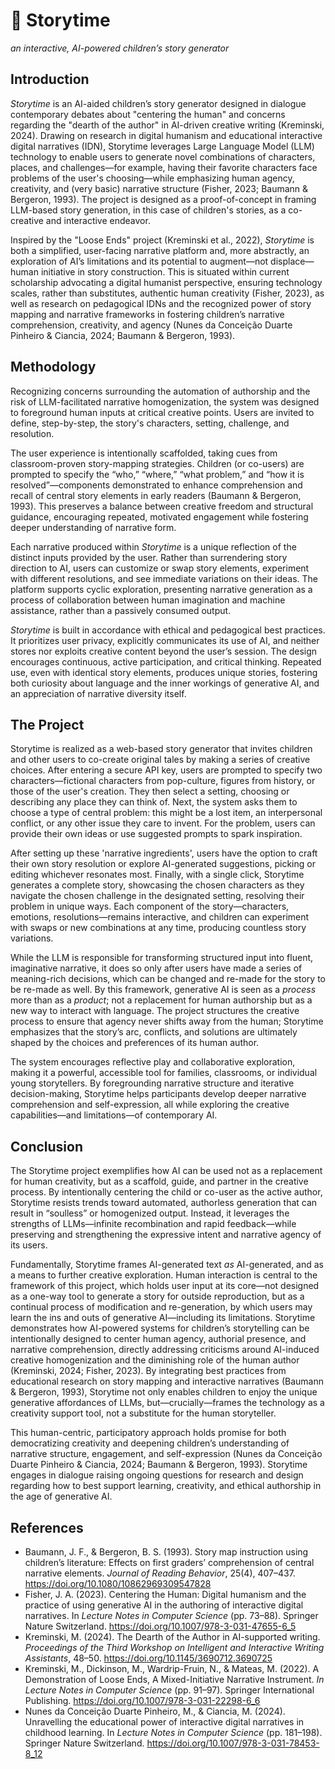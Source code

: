 # 📖 Storytime
_an interactive, AI-powered children’s story generator_


## Introduction

_Storytime_ is an AI-aided children’s story generator designed in dialogue contemporary debates about "centering the human" and concerns regarding the "dearth of the author" in AI-driven creative writing (Kreminski, 2024). Drawing on research in digital humanism and educational interactive digital narratives (IDN), Storytime leverages Large Language Model (LLM) technology to enable users to generate novel combinations of characters, places, and challenges—for example, having their favorite characters face problems of the user's choosing—while emphasizing human agency, creativity, and (very basic) narrative structure (Fisher, 2023; Baumann & Bergeron, 1993). The project is designed as a proof-of-concept in framing LLM-based story generation, in this case of children's stories, as a co-creative and interactive endeavor.

Inspired by the "Loose Ends" project (Kreminski et al., 2022), _Storytime_ is both a simplified, user-facing narrative platform and, more abstractly, an exploration of AI’s limitations and its potential to augment—not displace—human initiative in story construction. This is situated within current scholarship advocating a digital humanist perspective, ensuring technology scales, rather than substitutes, authentic human creativity (Fisher, 2023), as well as research on pedagogical IDNs and the recognized power of story mapping and narrative frameworks in fostering children’s narrative comprehension, creativity, and agency (Nunes da Conceição Duarte Pinheiro & Ciancia, 2024; Baumann & Bergeron, 1993).


## Methodology

Recognizing concerns surrounding the automation of authorship and the risk of LLM-facilitated narrative homogenization, the system was designed to foreground human inputs at critical creative points. Users are invited to define, step-by-step, the story's characters, setting, challenge, and resolution.

The user experience is intentionally scaffolded, taking cues from classroom-proven story-mapping strategies. Children (or co-users) are prompted to specify the “who,” “where,” “what problem,” and “how it is resolved”—components demonstrated to enhance comprehension and recall of central story elements in early readers (Baumann & Bergeron, 1993). This preserves a balance between creative freedom and structural guidance, encouraging repeated, motivated engagement while fostering deeper understanding of narrative form.

Each narrative produced within _Storytime_ is a unique reflection of the distinct inputs provided by the user. Rather than surrendering story direction  to AI, users can customize or swap story elements, experiment with different resolutions, and see immediate variations on their ideas. The platform supports cyclic exploration, presenting narrative generation as a process of collaboration between human imagination and machine assistance, rather than a passively consumed output.

_Storytime_ is built in accordance with ethical and pedagogical best practices. It prioritizes user privacy, explicitly communicates its use of AI, and neither stores nor exploits creative content beyond the user’s session. The design encourages continuous, active participation, and critical thinking. Repeated use, even with identical story elements, produces unique stories, fostering both curiosity about language and the inner workings of generative AI, and an appreciation of narrative diversity itself.


## The Project

Storytime is realized as a web-based story generator that invites children and other users to co-create original tales by making a series of creative choices. After entering a secure API key, users are prompted to specify two characters—fictional characters from pop-culture, figures from history, or those of the user's creation. They then select a setting, choosing or describing any place they can think of. Next, the system asks them to choose a type of central problem: this might be a lost item, an interpersonal conflict, or any other issue they care to invent. For the problem, users can provide their own ideas or use suggested prompts to spark inspiration.

After setting up these 'narrative ingredients', users have the option to craft their own story resolution or explore AI-generated suggestions, picking or editing whichever resonates most. Finally, with a single click, Storytime generates a complete story, showcasing the chosen characters as they navigate the chosen challenge in the designated setting, resolving their problem in unique ways. Each component of the story—characters, emotions, resolutions—remains interactive, and children can experiment with swaps or new combinations at any time, producing countless story variations.

While the LLM is responsible for transforming structured input into fluent, imaginative narrative, it does so only after users have made a series of meaning-rich decisions, which can be changed and re-made for the story to be re-made as well. By this framework, generative AI is seen as a _process_ more than as a _product_; not a replacement for human authorship but as a new way to interact with language. The project structures the creative process to ensure that agency never shifts away from the human; Storytime emphasizes that the story’s arc, conflicts, and solutions are ultimately shaped by the choices and preferences of its human author.

The system encourages reflective play and collaborative exploration, making it a powerful, accessible tool for families, classrooms, or individual young storytellers. By foregrounding narrative structure and iterative decision-making, Storytime helps participants develop deeper narrative comprehension and self-expression, all while exploring the creative capabilities—and limitations—of contemporary AI.


## Conclusion

The Storytime project exemplifies how AI can be used not as a replacement for human creativity, but as a scaffold, guide, and partner in the creative process. By intentionally centering the child or co-user as the active author, Storytime resists trends toward automated, authorless generation that can result in “soulless” or homogenized output. Instead, it leverages the strengths of LLMs—infinite recombination and rapid feedback—while preserving and strengthening the expressive intent and narrative agency of its users.

Fundamentally, Storytime frames AI-generated text _as_ AI-generated, and as a means to further creative exploration. Human interaction is central to the framework of this project, which holds user input at its core—not designed as a one-way tool to generate a story for outside reproduction, but as a continual process of modification and re-generation, by which users may learn the ins and outs of generative AI—including its limitations. Storytime demonstrates how AI-powered systems for children’s storytelling can be intentionally designed to center human agency, authorial presence, and narrative comprehension, directly addressing criticisms around AI-induced creative homogenization and the diminishing role of the human author (Kreminski, 2024; Fisher, 2023). By integrating best practices from educational research on story mapping and interactive narratives (Baumann & Bergeron, 1993), Storytime not only enables children to enjoy the unique generative affordances of LLMs, but—crucially—frames the technology as a creativity support tool, not a substitute for the human storyteller.

This human-centric, participatory approach holds promise for both democratizing creativity and deepening children’s understanding of narrative structure, engagement, and self-expression (Nunes da Conceição Duarte Pinheiro & Ciancia, 2024; Baumann & Bergeron, 1993). Storytime engages in dialogue raising ongoing questions for research and design regarding how to best support learning, creativity, and ethical authorship in the age of generative AI.


## References

- Baumann, J. F., & Bergeron, B. S. (1993). Story map instruction using children’s literature: Effects on first graders’ comprehension of central narrative elements. _Journal of Reading Behavior_, 25(4), 407–437. https://doi.org/10.1080/10862969309547828
- Fisher, J. A. (2023). Centering the Human: Digital humanism and the practice of using generative AI in the authoring of interactive digital narratives. In _Lecture Notes in Computer Science_ (pp. 73–88). Springer Nature Switzerland. https://doi.org/10.1007/978-3-031-47655-6_5
- Kreminski, M. (2024). The Dearth of the Author in AI-supported writing. _Proceedings of the Third Workshop on Intelligent and Interactive Writing Assistants_, 48–50. https://doi.org/10.1145/3690712.3690725
- Kreminski, M., Dickinson, M., Wardrip-Fruin, N., & Mateas, M. (2022). A Demonstration of Loose Ends, A Mixed-Initiative Narrative Instrument. _In Lecture Notes in Computer Science_ (pp. 91–97). Springer International Publishing. https://doi.org/10.1007/978-3-031-22298-6_6
- Nunes da Conceição Duarte Pinheiro, M., & Ciancia, M. (2024). Unravelling the educational power of interactive digital narratives in childhood learning. In _Lecture Notes in Computer Science_ (pp. 181–198). Springer Nature Switzerland. https://doi.org/10.1007/978-3-031-78453-8_12
